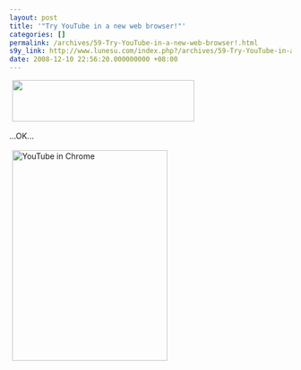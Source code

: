 ```yaml
---
layout: post
title: '"Try YouTube in a new web browser!"'
categories: []
permalink: /archives/59-Try-YouTube-in-a-new-web-browser!.html
s9y_link: http://www.lunesu.com/index.php?/archives/59-Try-YouTube-in-a-new-web-browser!.html
date: 2008-12-10 22:56:20.000000000 +08:00
---
```

<!-- s9ymdb:50 --><img class="serendipity_image_center" width="325" height="74" style="border: 0px; padding-left: 5px; padding-right: 5px;" src="http://www.lunesu.com/uploads/youtube_in_new_browser.PNG" alt="" /><br />
<br />
...OK...<br />
<br />
<!-- s9ymdb:51 --><img class="serendipity_image_center" width="277" height="375" style="border: 0px; padding-left: 5px; padding-right: 5px;" src="http://www.lunesu.com/uploads/youtube_in_chrome.png" alt="YouTube in Chrome" />
